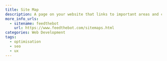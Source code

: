 ```yaml
---
title: Site Map
description: A page on your website that links to important areas and content.
more_info_urls: 
  - sitename: feedthebot
    url: https://www.feedthebot.com/sitemaps.html
categories: Web Development
tags: 
  - optimisation
  - seo 
  - ux 
---
```

